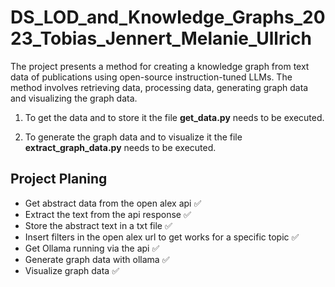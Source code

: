# DS_LOD_and_Knowledge_Graphs_2023_Tobias_Jennert_Melanie_Ullrich

The project presents a method for creating a knowledge graph from text data of publications
using open-source instruction-tuned LLMs. The method involves retrieving data, processing data,
generating graph data and visualizing the graph data.


1. To get the data and to store it the file **get_data.py** needs to be executed.

2. To generate the graph data and to visualize it the file **extract_graph_data.py** needs to be executed.


## Project Planing

- Get abstract data from the open alex api ✅
- Extract the text from the api response ✅
- Store the abstract text in a txt file ✅
- Insert filters in the open alex url to get works for a specific topic ✅
- Get Ollama running via the api ✅
- Generate graph data with ollama ✅
- Visualize graph data ✅


